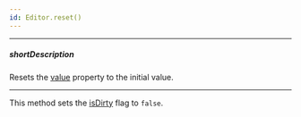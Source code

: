 ```yaml
---
id: Editor.reset()
---
```

---
##### shortDescription
Resets the [value](/api-reference/10%20UI%20Components/Editor/1%20Configuration/value.md '{basewidgetpath}/Configuration/#value') property to the initial value.

---
This method sets the [isDirty]({basewidgetpath}/Configuration/#isDirty) flag to `false`.